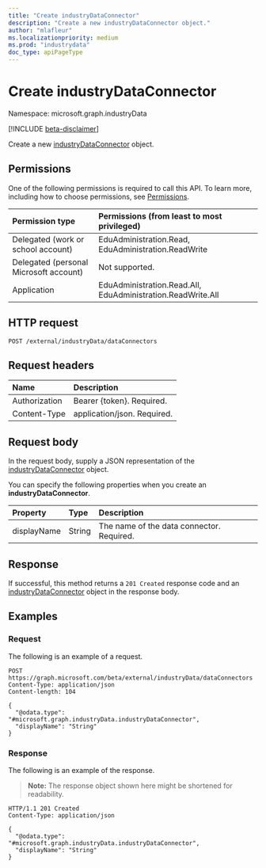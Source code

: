 ```yaml
---
title: "Create industryDataConnector"
description: "Create a new industryDataConnector object."
author: "mlafleur"
ms.localizationpriority: medium
ms.prod: "industrydata"
doc_type: apiPageType
---
```


# Create industryDataConnector

Namespace: microsoft.graph.industryData

[!INCLUDE [beta-disclaimer](../../includes/beta-disclaimer.md)]

Create a new [industryDataConnector](../resources/industrydata-industrydataconnector.md) object.

## Permissions

One of the following permissions is required to call this API. To learn more, including how to choose permissions, see [Permissions](/graph/permissions-reference).

| Permission type                        | Permissions (from least to most privileged)                 |
| :------------------------------------- | :---------------------------------------------------------- |
| Delegated (work or school account)     | EduAdministration.Read, EduAdministration.ReadWrite         |
| Delegated (personal Microsoft account) | Not supported.                                              |
| Application                            | EduAdministration.Read.All, EduAdministration.ReadWrite.All |

## HTTP request

<!-- {
  "blockType": "ignored"
}
-->

```http
POST /external/industryData/dataConnectors
```

## Request headers

| Name          | Description                 |
| :------------ | :-------------------------- |
| Authorization | Bearer {token}. Required.   |
| Content-Type  | application/json. Required. |

## Request body

In the request body, supply a JSON representation of the [industryDataConnector](../resources/industrydata-industrydataconnector.md) object.

You can specify the following properties when you create an **industryDataConnector**.

| Property    | Type   | Description                               |
| :---------- | :----- | :---------------------------------------- |
| displayName | String | The name of the data connector. Required. |

## Response

If successful, this method returns a `201 Created` response code and an [industryDataConnector](../resources/industrydata-industrydataconnector.md) object in the response body.

## Examples

### Request

The following is an example of a request.

<!-- {
  "blockType": "request",
  "name": "create_industrydataconnector_from_"
}
-->

```http
POST https://graph.microsoft.com/beta/external/industryData/dataConnectors
Content-Type: application/json
Content-length: 104

{
  "@odata.type": "#microsoft.graph.industryData.industryDataConnector",
  "displayName": "String"
}
```

### Response

The following is an example of the response.

> **Note:** The response object shown here might be shortened for readability.

<!-- {
  "blockType": "response",
  "truncated": true,
  "@odata.type": "microsoft.graph.industryData.industryDataConnector"
}
-->

```http
HTTP/1.1 201 Created
Content-Type: application/json

{
  "@odata.type": "#microsoft.graph.industryData.industryDataConnector",
  "displayName": "String"
}
```
